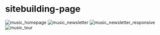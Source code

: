 # sitebuilding-page
![music_homepage](https://user-images.githubusercontent.com/65301939/170092865-8cee18c3-b131-473f-b155-a407cd5a272a.png)
![music_newsletter](https://user-images.githubusercontent.com/65301939/170092954-123b63e2-f839-4801-8ec2-fee8c2b45436.png)
![music_newsletter_responsive](https://user-images.githubusercontent.com/65301939/170092971-cda1b543-9184-4a7b-8ddc-67e43873a296.png)
![music_tour](https://user-images.githubusercontent.com/65301939/170092976-a2d6acc7-16a4-43f6-95f1-59784b4f2e96.png)
